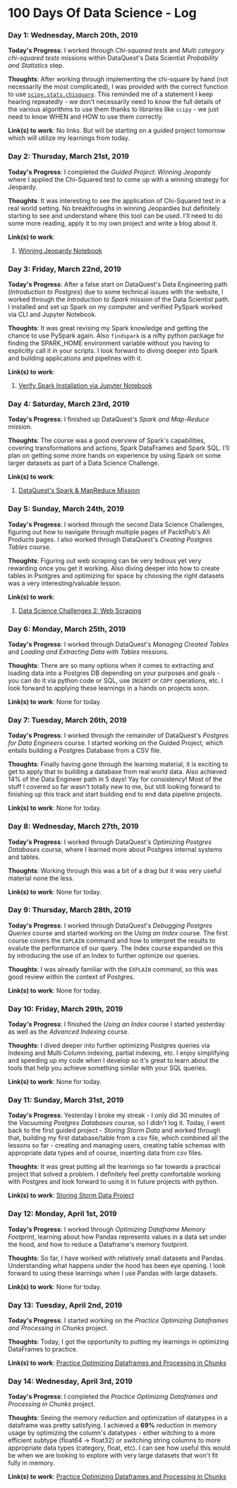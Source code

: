 # 100 Days Of Data Science - Log

### Day 1: Wednesday, March 20th, 2019

**Today's Progress**: I worked through _Chi-squared tests_ and _Multi category chi-squared tests_ missions within DataQuest's Data Scientist _Probability and Statistics_ step.

**Thoughts**: After working through implementing the chi-square by hand (not necessarily the most complicated), I was provided with the correct function to use [`scipy.stats.chisquare`](http://docs.scipy.org/doc/scipy/reference/generated/scipy.stats.mstats.chisquare.html). This reminded me of a statement I keep hearing repeatedly - we don't necessarily need to know the full details of the various algorithms to use them thanks to libraries like `scipy` - we just need to know WHEN and HOW to use them correctly.

**Link(s) to work**: No links. But will be starting on a guided project tomorrow which will utilize my learnings from today.

### Day 2: Thursday, March 21st, 2019

**Today's Progress**: I completed the _Guided Project: Winning Jeopardy_ where I applied the Chi-Squared test to come up with a winning strategy for Jeopardy.

**Thoughts**: It was interesting to see the application of Chi-Squared test in a real world setting. No breakthroughs in winning Jeopardies but definitely starting to see and understand where this tool can be used. I'll need to do some more reading, apply it to my own project and write a blog about it.

**Link(s) to work**: 
1. [Winning Jeopardy Notebook](https://nbviewer.jupyter.org/github/johannesgiorgis/dataquest/blob/master/data_science_path/projects/project16_winning_jeopardy/project16_winning_jeopardy.ipynb)

### Day 3: Friday, March 22nd, 2019

**Today's Progress**: After a false start on DataQuest's Data Engineering path (_Introduction to Postgres_) due to some technical issues with the website, I worked through the _Introduction to Spark_ mission of the Data Scientist path. I installed and set up Spark on my computer and verified PySpark worked via CLI and Jupyter Notebook.

**Thoughts**: It was great revising my Spark knowledge and getting the chance to use PySpark again. Also `findspark` is a nifty python package for finding the SPARK_HOME environment variable without you having to explicitly call it in your scripts. I look forward to diving deeper into Spark and building applications and pipelines with it.

**Link(s) to work**: 
1. [Verify Spark Installation via Jupyter Notebook](https://nbviewer.jupyter.org/github/johannesgiorgis/dataquest/blob/master/data_science_path/verify_spark_installation/test_spark_installation.ipynb)

### Day 4: Saturday, March 23rd, 2019

**Today's Progress**: I finished up DataQuest's _Spark and Map-Reduce_ mission.

**Thoughts**: The course was a good overview of Spark's capabilities, covering transformations and actions, Spark DataFrames and Spark SQL. I'll plan on getting some more hands on experience by using Spark on some larger datasets as part of a Data Science Challenge.

**Link(s) to work**: 
1. [DataQuest's Spark & MapReduce Mission](https://app.dataquest.io/course/spark-map-reduce)

### Day 5: Sunday, March 24th, 2019

**Today's Progress**: I worked through the second Data Science Challenges, figuring out how to navigate through multiple pages of PacktPub's All Products pages. I also worked through DataQuest's _Creating Postgres Tables_ course.

**Thoughts**: Figuring out web scraping can be very tedious yet very rewarding once you get it working. Also diving deeper into how to create tables in Psotgres and optimizing for space by choosing the right datasets was a very interesting/valuable lesson.

**Link(s) to work**: 
1. [Data Science Challenges 2: Web Scraping](https://github.com/johannesgiorgis/ds_challenges/tree/master/02_web_scraping)

### Day 6: Monday, March 25th, 2019

**Today's Progress**: I  worked through DataQuest's _Managing Created Tables_ and _Loading and Extracting Data with Tables_ missions.

**Thoughts**: There are so many options when it comes to extracting and loading data into a Postgres DB depending on your purposes and goals - you can do it via python code or SQL, use `INSERT` or `COPY` operations, etc. I look forward to applying these learnings in a hands on projects soon.

**Link(s) to work**: None for today.

### Day 7: Tuesday, March 26th, 2019

**Today's Progress**: I  worked through the remainder of DataQuest's _Postgres for Data Engineers_ course. I started working on the Guided Project, which entails building a Postgres Database from a CSV file.

**Thoughts**: Finally having gone through the learning material, it is exciting to get to apply that to building a database from real world data. Also achieved 14% of the Data Engineer path in 5 days! Yay for consistency! Most of the stuff I covered so far wasn't totally new to me, but still looking forward to finishing up this track and start building end to end data pipeline projects.

**Link(s) to work**: None for today.


### Day 8: Wednesday, March 27th, 2019

**Today's Progress**: I  worked through DataQuest's _Optimizing Postgres Databases_ course, where I learned more about Postgres internal systems and tables.

**Thoughts**: Working through this was a bit of a drag but it was very useful material none the less.

**Link(s) to work**: None for today.


### Day 9: Thursday, March 28th, 2019

**Today's Progress**: I  worked through DataQuest's _Debugging Postgres Queries_ course and started working on the _Using an Index_ course. The first course covers the `EXPLAIN` command and how to interpret the results to evalute the performance of our query. The Index course expanded on this by introducing the use of an Index to further optimize our queries.

**Thoughts**: I was already familiar with the `EXPLAIN` command, so this was good review within the context of Postgres.

**Link(s) to work**: None for today.


### Day 10: Friday, March 29th, 2019

**Today's Progress**: I  finished the _Using an Index_ course I started yesterday as well as the _Advanced Indexing_ course.

**Thoughts**: I dived deeper into further optimizing Postgres queries via Indexing and Multi Column indexing, partial indexing, etc. I enjoy simplifying and speeding up my code when I develop so it's great to learn about the tools that help you achieve something similar with your SQL queries.

**Link(s) to work**: None for today.


### Day 11: Sunday, March 31st, 2019

**Today's Progress**: Yesterday I broke my streak - I only did 30 minutes of the _Vacuuming Postgres Databases_ course, so I didn't log it. Today, I went back to the first guided project - _Storing Storm Data_ and worked through that, building my first database/table from a csv file, which combined all the lessons so far - creating and managing users, creating table schemas with appropriate data types and of course, inserting data from csv files.

**Thoughts**: It was great putting all the learnings so far towards a practical project that solved a problem. I definitely feel pretty comfortable working with Postgres and look forward to using it in future projects with python.

**Link(s) to work**: [Storing Storm Data Project](https://nbviewer.jupyter.org/github/johannesgiorgis/dataquest/blob/master/data_engineer_path/projects/project01_storing_storm_data/project01_storing_storm_data.ipynb)


### Day 12: Monday, April 1st, 2019

**Today's Progress**: I worked through _Optimizing Dataframe Memory Footprint_, learning about how Pandas represents values in a data set under the hood, and how to reduce a Dataframe's memory footprint.

**Thoughts**: So far, I have worked with relatively small datasets and Pandas. Understanding what happens under the hood has been eye opening. I look forward to using these learnings when I use Pandas with large datasets.

**Link(s) to work**: None for today.


### Day 13: Tuesday, April 2nd, 2019

**Today's Progress**: I started working on the _Practice Optimizing Dataframes and Processing in Chunks_ project.

**Thoughts**: Today, I got the opportunity to putting my learnings in optimizing DataFrames to practice.

**Link(s) to work**: [Practice Optimizing Dataframes and Processing in Chunks](https://nbviewer.jupyter.org/github/johannesgiorgis/dataquest/blob/master/data_engineer_path/projects/project02_practice_optimizing_dataframes_and_processing_in_chunks/project02_practice_optimizing_dataframes_and_processing_in_chunks.ipynb)


### Day 14: Wednesday, April 3rd, 2019

**Today's Progress**: I completed the _Practice Optimizing Dataframes and Processing in Chunks_ project.

**Thoughts**: Seeing the memory reduction and optimization of datatypes in a dataframe was pretty satisfying. I achieved a **69%** reduction in memory usage by optimizing the column's datatypes - either witching to a more efficient subtype (float64 -> float32) or switching string columns to more appropriate data types (category, float, etc). I can see how useful this would be when we are looking to explore with very large datasets that won't fit fully in memory.

**Link(s) to work**: [Practice Optimizing Dataframes and Processing in Chunks](https://nbviewer.jupyter.org/github/johannesgiorgis/dataquest/blob/master/data_engineer_path/projects/project02_practice_optimizing_dataframes_and_processing_in_chunks/project02_practice_optimizing_dataframes_and_processing_in_chunks.ipynb)